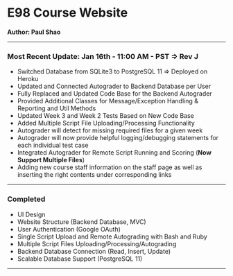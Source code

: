 # E98 Course Website
**Author: Paul Shao**
_________________________________________________________________________________________________________________________________________
### Most Recent Update: Jan 16th - 11:00 AM - PST => Rev J
* Switched Database from SQLite3 to PostgreSQL 11 => Deployed on Heroku
* Updated and Connected Autograder to Backend Database per User
* Fully Replaced and Updated Code Base for the Backend Autograder
* Provided Additional Classes for Message/Exception Handling & Reporting and Util Methods
* Updated Week 3 and Week 2 Tests Based on New Code Base
* Added Multiple Script File Uploading/Processing Functionality
* Autograder will detect for missing required files for a given week
* Autograder will now provide helpful logging/debugging statements for each individual test case
* Integrated Autograder for Remote Script Running and Scoring (**Now Support Multiple Files**)
* Adding new course staff information on the staff page as well as inserting the right contents under corresponding links
_________________________________________________________________________________________________________________________________________
### Completed
* UI Design
* Website Structure (Backend Database, MVC)
* User Authentication (Google OAuth)
* Single Script Upload and Remote Autograding with Bash and Ruby
* Multiple Script Files Uploading/Processing/Autograding
* Backend Database Connection (Read, Insert, Update)
* Scalable Database Support (PostgreSQL 11)
_________________________________________________________________________________________________________________________________________

